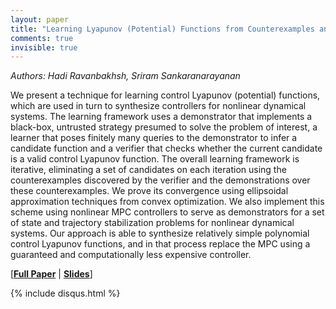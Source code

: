 ```yaml
---
layout: paper
title: "Learning Lyapunov (Potential) Functions from Counterexamples and Demonstrations"
comments: true
invisible: true
---
```


<p class="text-left"><i>Authors: Hadi Ravanbakhsh, Sriram Sankaranarayanan</i></p>

We present a technique for learning control Lyapunov (potential) functions, which are used in turn to  synthesize controllers for nonlinear dynamical systems. The learning framework uses a demonstrator that implements a black-box, untrusted strategy presumed to solve the problem of interest, a learner that poses finitely many queries to the demonstrator to infer a candidate function and a verifier that checks whether the current candidate is a valid control Lyapunov function. The overall learning framework is iterative, eliminating a set of candidates on each iteration using the counterexamples discovered by the verifier and the demonstrations over these counterexamples. We prove its convergence using ellipsoidal approximation techniques from convex optimization. We also implement this scheme using nonlinear MPC controllers to serve as demonstrators for a set of state and trajectory stabilization problems for nonlinear dynamical systems. Our approach is able to synthesize relatively simple polynomial control Lyapunov functions, and in that process replace the MPC using a guaranteed and computationally less expensive controller.

[<b><a href="/static/papers/49.pdf">Full Paper</a></b> | <b><a href="/static/slides/49.mp4">Slides</a></b>]

{% include disqus.html %}